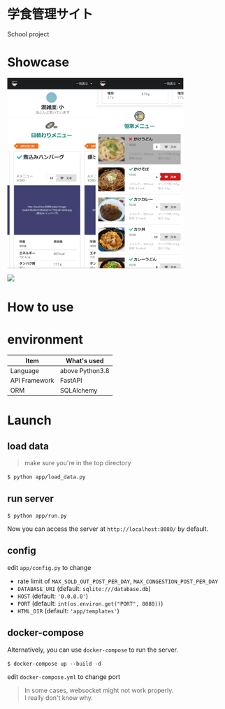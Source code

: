 # 学食管理サイト

School project

# Showcase
<div style="display: flex; flex-direction: row; ">

<img src="assets/special.png" style="width: 40%;">
<img src="assets/permanent.png" style="width: 40%;">

</div>

![](assets/walkthru.gif)

# How to use

# environment

| Item          | What's used     |
|---------------|-----------------|
| Language      | above Python3.8 |
| API Framework | FastAPI         |
| ORM           | SQLAlchemy      |

# Launch

## load data
> make sure you're in the top directory

`$ python app/load_data.py`

## run server

`$ python app/run.py`

Now you can access the server at `http://localhost:8080/` by default.

## config

edit `app/config.py` to change

- rate limit of `MAX_SOLD_OUT_POST_PER_DAY`, `MAX_CONGESTION_POST_PER_DAY`
- `DATABASE_URI` (default: `sqlite:///database.db`)
- `HOST` (default: `'0.0.0.0'`)
- `PORT` (default: `int(os.environ.get("PORT", 8080))`)
- `HTML_DIR` (default: `'app/templates'`)

## docker-compose
Alternatively, you can use `docker-compose` to run the server.

`$ docker-compose up --build -d`

edit `docker-compose.yml` to change port

> In some cases, websocket might not work properly. \
> I really don't know why.